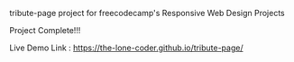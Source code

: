 tribute-page project for freecodecamp's Responsive Web Design Projects

Project Complete!!!

Live Demo Link : https://the-lone-coder.github.io/tribute-page/